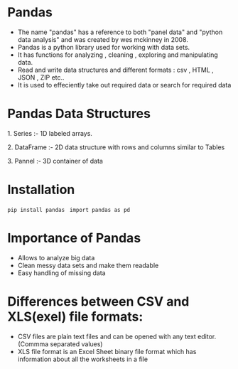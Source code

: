 # Pandas

<ul>
<li>The name "pandas" has a reference to both "panel data" and "python data analysis" and was created by wes mckinney in 2008. </li>
<li>Pandas is a python library used for working with data sets. </li>
<li>It has functions for analyzing , cleaning , exploring and manipulating data. </li>
<li>Read and write data structures and different formats : csv , HTML , JSON , ZIP etc..</li>
<li>It is used to effeciently take out required data or search for required data </li>
</ul>

# Pandas Data Structures

<p> 1. Series :- 1D labeled arrays. </p>
<p> 2. DataFrame :- 2D data structure with rows and columns similar to Tables </p>
<p> 3. Pannel :- 3D container of data </p>

# Installation

`pip install pandas `
`import pandas as pd`

# Importance of Pandas

<ul>
<li> Allows to analyze big data </li>
<li> Clean messy data sets and make them readable </li>
<li> Easy handling of missing data </li>
</ul>

# Differences between CSV and XLS(exel) file formats:

<ul>
<li> CSV files are plain text files and can be opened with any text editor.(Commma separated values) </li>
<li> XLS file format is an Excel Sheet binary file format which has information about all the worksheets in a file </li>
